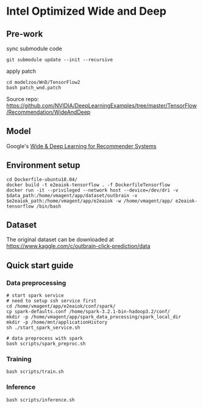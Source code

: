 # Intel Optimized Wide and Deep

## Pre-work
sync submodule code
```
git submodule update --init --recursive
```

apply patch
```
cd modelzoo/WnD/TensorFlow2
bash patch_wnd.patch
```

Source repo: https://github.com/NVIDIA/DeepLearningExamples/tree/master/TensorFlow/Recommendation/WideAndDeep

## Model

Google's [Wide & Deep Learning for Recommender Systems](https://arxiv.org/abs/1606.07792)

## Environment setup

```
cd Dockerfile-ubuntu18.04/
docker build -t e2eaiok-tensorflow . -f DockerfileTensorflow
docker run -it --privileged --network host --device=/dev/dri -v $data_path:/home/vmagent/app/dataset/outbrain -v $e2eaiok_path:/home/vmagent/app/e2eaiok -w /home/vmagent/app/ e2eaiok-tensorflow /bin/bash
```

## Dataset

The original dataset can be downloaded at https://www.kaggle.com/c/outbrain-click-prediction/data

## Quick start guide

### Data preprocessing
```
# start spark service
# need to setup ssh service first
cd /home/vmagent/app/e2eaiok/conf/spark/
cp spark-defaults.conf /home/spark-3.2.1-bin-hadoop3.2/conf/
mkdir -p /home/vmagent/app/spark_data_processing/spark_local_dir
mkdir -p /home/mnt/applicationHistory
sh ./start_spark_service.sh

# data preprocess with spark
bash scripts/spark_preproc.sh
```

### Training

`bash scripts/train.sh`

### Inference

`bash scripts/inference.sh`
